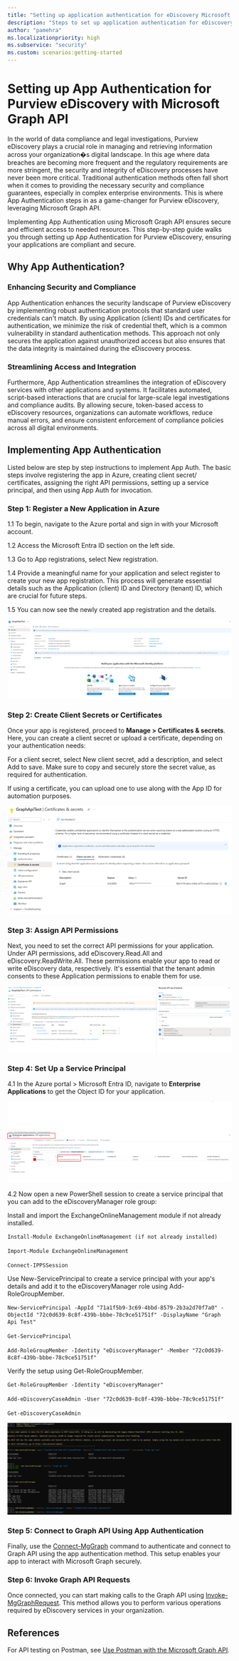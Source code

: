 ```yaml
---
title: "Setting up application authentication for eDiscovery Microsoft Graph APIs"
description: "Steps to set up application authentication for eDiscovery Microsoft Graph APIs"
author: "pamehra"
ms.localizationpriority: high
ms.subservice: "security"
ms.custom: scenarios:getting-started
---
```


# Setting up App Authentication for Purview eDiscovery with Microsoft Graph API

In the world of data compliance and legal investigations, Purview eDiscovery plays a crucial role in managing and retrieving information across your organization�s digital landscape. In this age where data breaches are becoming more frequent and the regulatory requirements are more stringent, the security and integrity of eDiscovery processes have never been more critical. Traditional authentication methods often fall short when it comes to providing the necessary security and compliance guarantees, especially in complex enterprise environments. This is where App Authentication steps in as a game-changer for Purview eDiscovery, leveraging Microsoft Graph API. 

Implementing App Authentication using Microsoft Graph API ensures secure and efficient access to needed resources. This step-by-step guide walks you through setting up App Authentication for Purview eDiscovery, ensuring your applications are compliant and secure.

## Why App Authentication?

### Enhancing Security and Compliance

App Authentication enhances the security landscape of Purview eDiscovery by implementing robust authentication protocols that standard user credentials can't match. By using Application (client) IDs and certificates for authentication, we minimize the risk of credential theft, which is a common vulnerability in standard authentication methods. This approach not only secures the application against unauthorized access but also ensures that the data integrity is maintained during the eDiscovery process.

### Streamlining Access and Integration

Furthermore, App Authentication streamlines the integration of eDiscovery services with other applications and systems. It facilitates automated, script-based interactions that are crucial for large-scale legal investigations and compliance audits. By allowing secure, token-based access to eDiscovery resources, organizations can automate workflows, reduce manual errors, and ensure consistent enforcement of compliance policies across all digital environments.

## Implementing App Authentication

Listed below are step by step instructions to implement App Auth. The basic steps involve registering the app in Azure, creating client secret/ certificates, assigning the right API permissions, setting up a service principal, and then using App Auth for invocation.

### Step 1: Register a New Application in Azure

1.1 To begin, navigate to the Azure portal and sign in with your Microsoft account.

1.2 Access the Microsoft Entra ID section on the left side.

1.3 Go to App registrations, select New registration.

1.4 Provide a meaningful name for your application and select register to create your new app registration. This process will generate essential details such as the Application (client) ID and Directory (tenant) ID, which are crucial for future steps.

1.5 You can now see the newly created app registration and the details.

![Screenshot of the app registration page.](images/security-ediscovery-appauthsetup-step1.png)

### Step 2: Create Client Secrets or Certificates

Once your app is registered, proceed to **Manage > Certificates & secrets**. Here, you can create a client secret or upload a certificate, depending on your authentication needs:

For a client secret, select New client secret, add a description, and select Add to save. Make sure to copy and securely store the secret value, as required for authentication.

If using a certificate, you can upload one to use along with the App ID for automation purposes.

![Screenshot of the app registration client secret page.](images/security-ediscovery-appauthsetup-step2.png)

### Step 3: Assign API Permissions

Next, you need to set the correct API permissions for your application. Under API permissions, add eDiscovery.Read.All and eDiscovery.ReadWrite.All. These permissions enable your app to read or write eDiscovery data, respectively. It's essential that the tenant admin consents to these Application permissions to enable them for use.

![Screenshot of the app registration api permissions page.](images/security-ediscovery-appauthsetup-step3.png)

### Step 4: Set Up a Service Principal

4.1 In the Azure portal > Microsoft Entra ID, navigate to **Enterprise Applications** to get the Object ID for your application. 

![Screenshot of the enterprise applications page.](images/security-ediscovery-appauthsetup-step4_1.png)

4.2 Now open a new PowerShell session to create a service principal that you can add to the eDiscoveryManager role group:

Install and import the ExchangeOnlineManagement module if not already installed.

```
Install-Module ExchangeOnlineManagement (if not already installed)

Import-Module ExchangeOnlineManagement

Connect-IPPSSession
```

Use New-ServicePrincipal to create a service principal with your app's details and add it to the eDiscoveryManager role using Add-RoleGroupMember.

```
New-ServicePrincipal -AppId "71a1f5b9-3c69-4bbd-8579-2b3a2d70f7a0" -ObjectId "72c0d639-8c8f-439b-bbbe-78c9ce51751f" -DisplayName "Graph Api Test"

Get-ServicePrincipal

Add-RoleGroupMember -Identity "eDiscoveryManager" -Member "72c0d639-8c8f-439b-bbbe-78c9ce51751f"
```

Verify the setup using Get-RoleGroupMember.

```
Get-RoleGroupMember -Identity "eDiscoveryManager"

Add-eDiscoveryCaseAdmin -User "72c0d639-8c8f-439b-bbbe-78c9ce51751f"

Get-eDiscoveryCaseAdmin
```

![Screenshot of the exchange online shell.](images/security-ediscovery-appauthsetup-step4_2.png)

### Step 5: Connect to Graph API Using App Authentication

Finally, use the [Connect-MgGraph](https://learn.microsoft.com/powershell/module/microsoft.graph.authentication/connect-mggraph) command to authenticate and connect to Graph API using the app authentication method. This setup enables your app to interact with Microsoft Graph securely.

### Step 6: Invoke Graph API Requests

Once connected, you can start making calls to the Graph API using [Invoke-MgGraphRequest](https://learn.microsoft.com/powershell/module/microsoft.graph.authentication/invoke-mggraphrequest). This method allows you to perform various operations required by eDiscovery services in your organization.

## References

For API testing on Postman, see [Use Postman with the Microsoft Graph API](https://learn.microsoft.com/graph/use-postman).